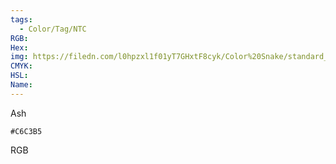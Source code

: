 ```yaml
---
tags:
  - Color/Tag/NTC
RGB:
Hex:
img: https://filedn.com/l0hpzxl1f01yT7GHxtF8cyk/Color%20Snake/standard_csv_to_svg/%23/C6C3B5.svg
CMYK:
HSL:
Name:
---
```

Ash
```palette
#C6C3B5
```
RGB
